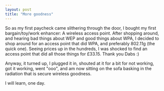```yaml
---
layout: post
title: "More goodness"
---
```

So as my first paycheck came slithering through the door, I bought my first
bargain/toy/work enhancer: A wireless access point. After shopping around, and
hearing bad things about WEP and good things about WPA, I decided to shop
around for an access point that did WPA, and preferably 802.11g (the quick
one). Seeing prices up in the hundreds, I was shocked to find an access point
that did all those things for £33.15. Thank you Dabs :)

Anyway, it turned up, I plugged it in, shouted at it for a bit for not
working, got it working, went "ooo", and am now sitting on the sofa basking in
the radiation that is secure wireless goodness.

I will learn, one day.

